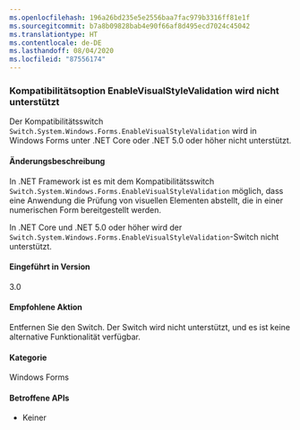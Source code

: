 ```yaml
---
ms.openlocfilehash: 196a26bd235e5e2556baa7fac979b3316ff81e1f
ms.sourcegitcommit: b7a8b09828bab4e90f66af8d495ecd7024c45042
ms.translationtype: HT
ms.contentlocale: de-DE
ms.lasthandoff: 08/04/2020
ms.locfileid: "87556174"
---
```

### <a name="enablevisualstylevalidation-compatibility-switch-not-supported"></a>Kompatibilitätsoption EnableVisualStyleValidation wird nicht unterstützt

Der Kompatibilitätsswitch `Switch.System.Windows.Forms.EnableVisualStyleValidation` wird in Windows Forms unter .NET Core oder .NET 5.0 oder höher nicht unterstützt.

#### <a name="change-description"></a>Änderungsbeschreibung

In .NET Framework ist es mit dem Kompatibilitätsswitch `Switch.System.Windows.Forms.EnableVisualStyleValidation` möglich, dass eine Anwendung die Prüfung von visuellen Elementen abstellt, die in einer numerischen Form bereitgestellt werden.

In .NET Core und .NET 5.0 oder höher wird der `Switch.System.Windows.Forms.EnableVisualStyleValidation`-Switch nicht unterstützt.

#### <a name="version-introduced"></a>Eingeführt in Version

3.0

#### <a name="recommended-action"></a>Empfohlene Aktion

Entfernen Sie den Switch. Der Switch wird nicht unterstützt, und es ist keine alternative Funktionalität verfügbar.

#### <a name="category"></a>Kategorie

Windows Forms

#### <a name="affected-apis"></a>Betroffene APIs

- Keiner

<!-- 

#### Affected APIs

- Not detectable via API analysis

-->
